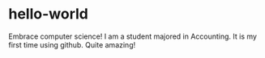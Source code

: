 # hello-world
Embrace computer science!
I am a student majored in Accounting.
It is my first time using github.
Quite amazing!
